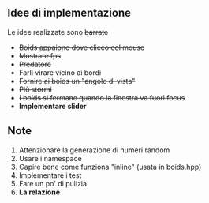 ## Idee di implementazione
Le idee realizzate sono ~~barrate~~
- ~~Boids appaiono dove clicco col mouse~~
- ~~Mostrare fps~~
- ~~Predatore~~
- ~~Farli virare vicino ai bordi~~
- ~~Fornire ai boids un "angolo di vista"~~
- ~~Più stormi~~
- ~~I boids si fermano quando la finestra va fuori focus~~
- **Implementare slider**

## Note
1. Attenzionare la generazione di numeri random
2. Usare i namespace
3. Capire bene come funziona "inline" (usata in boids.hpp)
4. Implementare i test
5. Fare un po' di pulizia
6. **La relazione**
